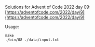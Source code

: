 Solutions for Advent of Code 2022 day 09:  
[https://adventofcode.com/2022/day/9](https://adventofcode.com/2022/day/9)

Usage:
```
make
./bin/08 ./data/input.txt
```
